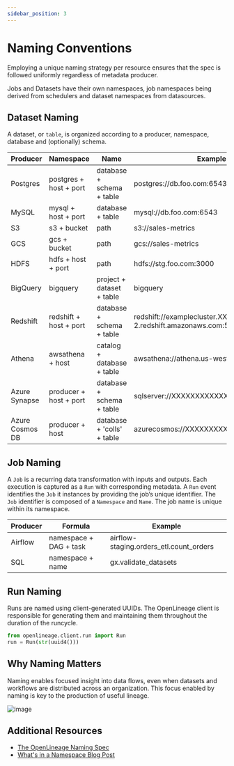 ```yaml
---
sidebar_position: 3
---
```


# Naming Conventions

Employing a unique naming strategy per resource ensures that the spec is followed uniformly regardless of metadata producer.

Jobs and Datasets have their own namespaces, job namespaces being derived from schedulers and dataset namespaces from datasources.

## Dataset Naming

A dataset, or `table`, is organized according to a producer, namespace, database and (optionally) schema.

| Producer | Namespace | Name | Example Namespace | Example Name |
| -------- | --------- | ---- | ----------------- | ------------ |
| Postgres | postgres + host + port | database + schema + table | postgres://db.foo.com:6543 | metrics.sales.orders |
| MySQL | mysql + host + port | database + table | mysql://db.foo.com:6543 | metrics.orders | 
| S3 | s3 + bucket | path | s3://sales-metrics | orders.csv |
| GCS | gcs + bucket | path | gcs://sales-metrics | orders.csv |
| HDFS | hdfs + host + port | path | hdfs://stg.foo.com:3000 | salesorders.csv |
| BigQuery | bigquery |  project + dataset + table | bigquery | metrics.sales.orders |
| Redshift | redshift + host + port | database + schema + table | redshift://examplecluster.XXXXXXXXXXXX.us-west-2.redshift.amazonaws.com:5439 | metrics.sales.orders |
| Athena | awsathena + host | catalog + database + table | awsathena://athena.us-west-2.amazonaws.com | metrics.sales.orders |
| Azure Synapse | producer + host + port | database + schema + table | sqlserver://XXXXXXXXXXXX.sql.azuresynapse.net:1433 | SQLPool1/sales.orders |
| Azure Cosmos DB | producer + host | database + 'colls' + table | azurecosmos://XXXXXXXXXXXX.documents.azure.com/dbs | metrics.colls.orders |

## Job Naming

A `Job` is a recurring data transformation with inputs and outputs. Each execution is captured as a `Run` with corresponding metadata.
A `Run` event identifies the `Job` it instances by providing the job’s unique identifier.
The `Job` identifier is composed of a `Namespace` and `Name`. The job name is unique within its namespace.


| Producer | Formula | Example |
| -------- | ------- | ------- |
| Airflow | namespace + DAG + task | airflow-staging.orders_etl.count_orders |
| SQL | namespace + name | gx.validate_datasets |

## Run Naming

Runs are named using client-generated UUIDs. The OpenLineage client is responsible for generating them and maintaining them throughout the duration of the runcycle.

```python
from openlineage.client.run import Run
run = Run(str(uuid4()))
```

## Why Naming Matters

Naming enables focused insight into data flows, even when datasets and workflows are distributed across an organization. This focus enabled by naming is key to the production of useful lineage.

![image](./naming-correlations.svg)

## Additional Resources

* [The OpenLineage Naming Spec](https://github.com/OpenLineage/OpenLineage/blob/main/spec/Naming.md)
* [What's in a Namespace Blog Post](https://openlineage.io/blog/whats-in-a-namespace/)
